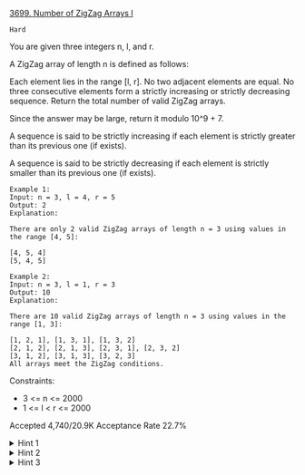 [3699. Number of ZigZag Arrays I](https://leetcode.com/problems/number-of-zigzag-arrays-i/)

`Hard`

You are given three integers n, l, and r.

A ZigZag array of length n is defined as follows:

Each element lies in the range [l, r].
No two adjacent elements are equal.
No three consecutive elements form a strictly increasing or strictly decreasing sequence.
Return the total number of valid ZigZag arrays.

Since the answer may be large, return it modulo 10^9 + 7.

A sequence is said to be strictly increasing if each element is strictly greater than its previous one (if exists).

A sequence is said to be strictly decreasing if each element is strictly smaller than its previous one (if exists).

```
Example 1:
Input: n = 3, l = 4, r = 5
Output: 2
Explanation:

There are only 2 valid ZigZag arrays of length n = 3 using values in the range [4, 5]:

[4, 5, 4]
[5, 4, 5]​​​​​​​

Example 2:
Input: n = 3, l = 1, r = 3
Output: 10
Explanation:

There are 10 valid ZigZag arrays of length n = 3 using values in the range [1, 3]:

[1, 2, 1], [1, 3, 1], [1, 3, 2]
[2, 1, 2], [2, 1, 3], [2, 3, 1], [2, 3, 2]
[3, 1, 2], [3, 1, 3], [3, 2, 3]
All arrays meet the ZigZag conditions.
```

Constraints:

- 3 <= n <= 2000
- 1 <= l < r <= 2000
 
Accepted
4,740/20.9K
Acceptance Rate
22.7%

<details>
<summary>Hint 1</summary>

Use dynamic programming: let dp[i][dir][x] be the count of length-i sequences ending at value x where dir is the required next comparison (0 = down, 1 = up).
</details>
<details>
<summary>Hint 2</summary>

If the required move is up (dir=1) do dp[i+1][0][y] += sum(dp[i][1][x]) for x < y; if the required move is down (dir=0) do dp[i+1][1][y] += sum(dp[i][0][x]) for x > y.
</details>
<details>
<summary>Hint 3</summary>

Speed up with prefix/suffix sums so each layer updates in O(m) instead of O(m2); take values mod 109+7.
</details>
